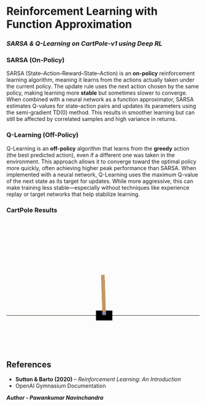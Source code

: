 # Reinforcement Learning with Function Approximation

### *SARSA & Q-Learning on CartPole-v1 using Deep RL*

### **SARSA (On-Policy)**

SARSA (State–Action–Reward–State–Action) is an **on-policy** reinforcement learning algorithm, meaning it learns from the actions actually taken under the current policy. The update rule uses the next action chosen by the same policy, making learning more **stable** but sometimes slower to converge. When combined with a neural network as a function approximator, SARSA estimates Q-values for state–action pairs and updates its parameters using the semi-gradient TD(0) method. This results in smoother learning but can still be affected by correlated samples and high variance in returns.

### **Q-Learning (Off-Policy)**

Q-Learning is an **off-policy** algorithm that learns from the **greedy** action (the best predicted action), even if a different one was taken in the environment. This approach allows it to converge toward the optimal policy more quickly, often achieving higher peak performance than SARSA. When implemented with a neural network, Q-Learning uses the maximum Q-value of the next state as its target for updates. While more aggressive, this can make training less stable—especially without techniques like experience replay or target networks that help stabilize learning.

### CartPole Results

![Demo](part4.gif)

## References

* **Sutton & Barto (2020)** – *Reinforcement Learning: An Introduction*
* OpenAI Gymnasium Documentation



***Author - Pawankumar Navinchandra***
